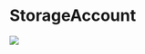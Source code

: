 # StorageAccount

<a href="https://azuredeploy.net/?repository=https://github.com/lbov/Template_Storage_Account.json" target="_blank">
    <img src="http://azuredeploy.net/deploybutton.png"/>
</a>
